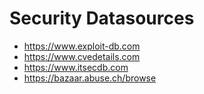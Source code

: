 
# Security Datasources

- https://www.exploit-db.com
- https://www.cvedetails.com
- https://www.itsecdb.com
- https://bazaar.abuse.ch/browse
